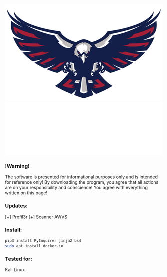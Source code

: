 
![Header](https://github.com/0xHaskar/RichEagle/blob/main/icons/rich.png)
![Header](https://github.com/0xHaskar/RichEagle/blob/main/icons/download.gif)

### !Warning!
The software is presented for informational purposes only and is intended for reference only!
By downloading the program, you agree that all actions are on your responsibility and conscience!
You agree with everything written on this page!

### Updates:
[+] Profil3r
[+] Scanner AWVS

### Install:
```bash
pip3 install PyInquirer jinja2 bs4
sudo apt install docker.io
```
### Tested for:
Kali Linux
